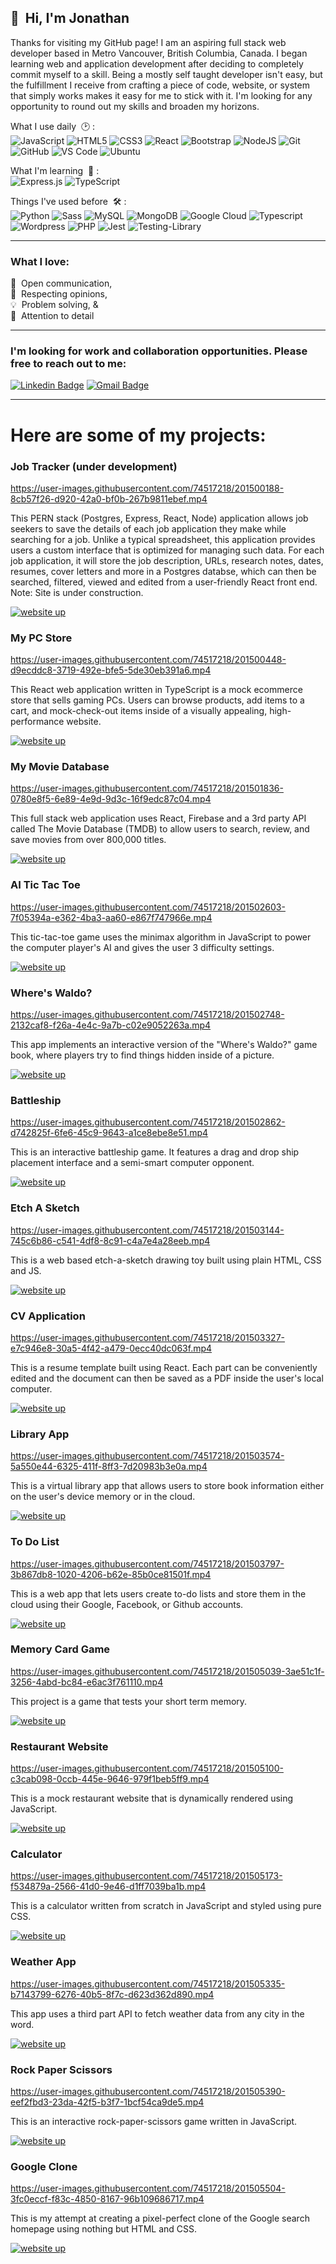 <!-- All badges: https://dev.to/envoy_/150-badges-for-github-pnk -->
<!-- special unicode chars: https://unicode-table.com/en/ -->

## 👋&nbsp; Hi, I'm Jonathan

Thanks for visiting my GitHub page! I am an aspiring full stack web developer based in Metro Vancouver, British Columbia, Canada. I began learning web and application development after deciding to completely commit myself to a skill. Being a mostly self taught developer isn't easy, but the fulfillment I receive from crafting a piece of code, website, or system that simply works makes it easy for me to stick with it. I'm looking for any opportunity to round out my skills and broaden my horizons.

What I use daily &nbsp;🕑 :<br/>![JavaScript](https://img.shields.io/badge/-JavaScript-black?style=plastic&logo=javascript)&nbsp;![HTML5](https://img.shields.io/badge/-HTML5-E34F26?style=plastic&logo=html5&logoColor=white)&nbsp;![CSS3](https://img.shields.io/badge/-CSS3-1572B6?style=plastic&logo=css3)&nbsp;![React](https://img.shields.io/badge/-React-black?style=plastic&logo=react)&nbsp;![Bootstrap](https://img.shields.io/badge/Bootstrap-563D7C?style=plastic&logo=bootstrap&logoColor=white)&nbsp;![NodeJS](https://img.shields.io/badge/node.js-6DA55F?style=plastic&logo=node.js&logoColor=white)&nbsp;![Git](https://img.shields.io/badge/-Git-black?style=plastic&logo=git)&nbsp;![GitHub](https://img.shields.io/badge/-GitHub-181717?style=plastic&logo=github)&nbsp;![VS Code](https://img.shields.io/badge/-VS%20Code-007ACC?style=plastic&logo=visual-studio-code)&nbsp;![Ubuntu](https://img.shields.io/badge/Ubuntu-E95420?style=plastic&logo=ubuntu&logoColor=white)

What I'm learning &nbsp;🌱 :<br/> ![Express.js](https://img.shields.io/badge/express.js-%23404d59.svg?style=plastic&logo=express&logoColor=%2361DAFB)&nbsp;![TypeScript](https://img.shields.io/badge/PostgreSQL-316192?style=plastic&logo=postgresql&logoColor=white)

Things I've used before &nbsp;🛠 :<br/> ![Python](https://img.shields.io/badge/Python-14354C?style=plastic&logo=python&logoColor=white)&nbsp;![Sass](https://img.shields.io/badge/Sass-CC6699?style=plastic&logo=sass&logoColor=white)&nbsp;![MySQL](https://img.shields.io/badge/MySQL-00000F?style=plastic&logo=mysql&logoColor=white)&nbsp;![MongoDB](https://img.shields.io/badge/MongoDB-4EA94B?style=plastic&logo=mongodb&logoColor=white)&nbsp;![Google Cloud](https://img.shields.io/badge/Google_Cloud-4285F4?style=plastic&logo=google-cloud&logoColor=white)&nbsp;![Typescript](https://img.shields.io/badge/TypeScript-007ACC?style=plastic&logo=typescript&logoColor=white)&nbsp;![Wordpress](https://img.shields.io/badge/Wordpress-21759B?style=plastic&logo=wordpress&logoColor=white)&nbsp;![PHP](https://img.shields.io/badge/PHP-777BB4?style=plastic&logo=php&logoColor=white)&nbsp;![Jest](https://img.shields.io/badge/-jest-%23C21325?style=plastic&logo=jest&logoColor=white)&nbsp;![Testing-Library](https://img.shields.io/badge/-TestingLibrary-%23E33332?style=plastic&logo=testing-library&logoColor=white)&nbsp;

-----

### What I love:

🙋 &nbsp;Open communication,  
🤝 &nbsp;Respecting opinions,   
💡 &nbsp;Problem solving, &   
🔎 &nbsp;Attention to  detail        

-----


### I'm looking for work and collaboration opportunities. Please free to reach out to me:

[![Linkedin Badge](https://img.shields.io/badge/-Jonathan_Ro-blue?style=plastic&logo=Linkedin&logoColor=white)](https://www.linkedin.com/in/jonro2955/)&nbsp;[![Gmail Badge](https://img.shields.io/badge/-jonro.2955@gmail.com-c14438?style=plastic&logo=Gmail&logoColor=white)](mailto:jonro.2955@gmail.com)


-----

# Here are some of my projects:


### Job Tracker (under development) 
 
https://user-images.githubusercontent.com/74517218/201500188-8cb57f26-d920-42a0-bf0b-267b9811ebef.mp4

This PERN stack (Postgres, Express, React, Node) application allows job seekers to save the details of each job application they make while searching for a job. Unlike a typical spreadsheet, this application provides users a custom interface that is optimized for managing such data. For each job application, it will store the job description, URLs, research notes, dates, resumes, cover letters and more in a Postgres databse, which can then be searched, filtered, viewed and edited from a user-friendly React front end. Note: Site is under construction.

[![website up](https://img.shields.io/website-up-down-green-red/http/monip.org.svg)](https://jonro2955.github.io/job-tracker-client/)

### My PC Store

https://user-images.githubusercontent.com/74517218/201500448-d9ecddc8-3719-492e-bfe5-5de30eb391a6.mp4

This React web application written in TypeScript is a mock ecommerce store that sells gaming PCs. Users can browse products, add items to a cart, and mock-check-out items inside of a visually appealing, high-performance website.

[![website up](https://img.shields.io/website-up-down-green-red/http/monip.org.svg)](https://jonro2955.github.io/my_pc_store/) 

### My Movie Database 

https://user-images.githubusercontent.com/74517218/201501836-0780e8f5-6e89-4e9d-9d3c-16f9edc87c04.mp4

This full stack web application uses React, Firebase and a 3rd party API called The Movie Database (TMDB) to allow users to search, review, and save
movies from over 800,000 titles.

[![website up](https://img.shields.io/website-up-down-green-red/http/monip.org.svg)](https://mmdb-97518.web.app) 


### AI Tic Tac Toe 

https://user-images.githubusercontent.com/74517218/201502603-7f05394a-e362-4ba3-aa60-e867f747966e.mp4

This tic-tac-toe game uses the minimax algorithm in JavaScript to power the computer player's AI and gives the user 3 difficulty settings.

[![website up](https://img.shields.io/website-up-down-green-red/http/monip.org.svg)](https://jonro2955.github.io/odin_javascript_2_tictactoe/) 


### Where's Waldo? 

https://user-images.githubusercontent.com/74517218/201502748-2132caf8-f26a-4e4c-9a7b-c02e9052263a.mp4

This app implements an interactive version of the "Where's Waldo?" game book, where players try to find things hidden inside of a picture.

[![website up](https://img.shields.io/website-up-down-green-red/http/monip.org.svg)](https://jonro2955.github.io/odin_javascript_11_wheres_waldo/) 


### Battleship 

https://user-images.githubusercontent.com/74517218/201502862-d742825f-6fe6-45c9-9643-a1ce8ebe8e51.mp4

This is an interactive battleship game. It features a drag and drop ship placement interface and a semi-smart computer opponent.

[![website up](https://img.shields.io/website-up-down-green-red/http/monip.org.svg)](https://jonro2955.github.io/odin_javascript_7_battleship_2.0/) 


### Etch A Sketch 

https://user-images.githubusercontent.com/74517218/201503144-745c6b86-c541-4df8-8c91-c4a7e4a28eeb.mp4

This is a web based etch-a-sketch drawing toy built using plain HTML, CSS and JS.

[![website up](https://img.shields.io/website-up-down-green-red/http/monip.org.svg)](https://jonro2955.github.io/odin_foundations_4_etch_a_sketch/) 


### CV Application 

https://user-images.githubusercontent.com/74517218/201503327-e7c946e8-30a5-4f42-a479-0ecc40dc063f.mp4

This is a resume template built using React. Each part can be conveniently edited and the document can then be saved as a PDF inside the user's local computer.

[![website up](https://img.shields.io/website-up-down-green-red/http/monip.org.svg)](https://jonro2955.github.io/odin_javascript_8_cv_application/)


### Library App 

https://user-images.githubusercontent.com/74517218/201503574-5a550e44-6325-411f-8ff3-7d20983b3e0a.mp4

This is a virtual library app that allows users to store book information either on the user's device memory or in the cloud. 

[![website up](https://img.shields.io/website-up-down-green-red/http/monip.org.svg)](https://jonro2955.github.io/odin_javaScript_1_library/) 


### To Do List 

https://user-images.githubusercontent.com/74517218/201503797-3b867db8-1020-4206-b62e-85b0ce81501f.mp4

This is a web app that lets users create to-do lists and store them in the cloud using their Google, Facebook, or Github accounts.  

[![website up](https://img.shields.io/website-up-down-green-red/http/monip.org.svg)](https://jonro2955.github.io/odin_javascript_4_todo_list/) 


### Memory Card Game 

https://user-images.githubusercontent.com/74517218/201505039-3ae51c1f-3256-4abd-bc84-e6ac3f761110.mp4

This project is a game that tests your short term memory.  

[![website up](https://img.shields.io/website-up-down-green-red/http/monip.org.svg)](https://jonro2955.github.io/odin_javascript_9_memory_card/) 


### Restaurant Website

https://user-images.githubusercontent.com/74517218/201505100-c3cab098-0ccb-445e-9646-979f1beb5ff9.mp4

This is a mock restaurant website that is dynamically rendered using JavaScript.

[![website up](https://img.shields.io/website-up-down-green-red/http/monip.org.svg)](https://jonro2955.github.io/odin_javascript_3_restaurant_page/) 


### Calculator 

https://user-images.githubusercontent.com/74517218/201505173-f534879a-2566-41d0-9e46-d1ff7039ba1b.mp4

This is a calculator written from scratch in JavaScript and styled using pure CSS.

[![website up](https://img.shields.io/website-up-down-green-red/http/monip.org.svg)](https://jonro2955.github.io/odin_foundations_5_calculator/) 


### Weather App 

https://user-images.githubusercontent.com/74517218/201505335-b7143799-6276-40b5-8f7c-d623d362d890.mp4

This app uses a third part API to fetch weather data from any city in the word.

[![website up](https://img.shields.io/website-up-down-green-red/http/monip.org.svg)](https://jonro2955.github.io/odin_javascript_5_weather_app/) 


### Rock Paper Scissors 

https://user-images.githubusercontent.com/74517218/201505390-eef2fbd3-23da-42f5-b3f7-1bcf54ca9de5.mp4

This is an interactive rock-paper-scissors game written in JavaScript.

[![website up](https://img.shields.io/website-up-down-green-red/http/monip.org.svg)](https://jonro2955.github.io/odin_foundations_3_rock_paper_scissors/) 


### Google Clone 

https://user-images.githubusercontent.com/74517218/201505504-3fc0eccf-f83c-4850-8167-96b109686717.mp4

This is my attempt at creating a pixel-perfect clone of the Google search homepage using nothing but HTML and CSS.

[![website up](https://img.shields.io/website-up-down-green-red/http/monip.org.svg)](https://jonro2955.github.io/odin_foundations_2_google_homepage/) 
